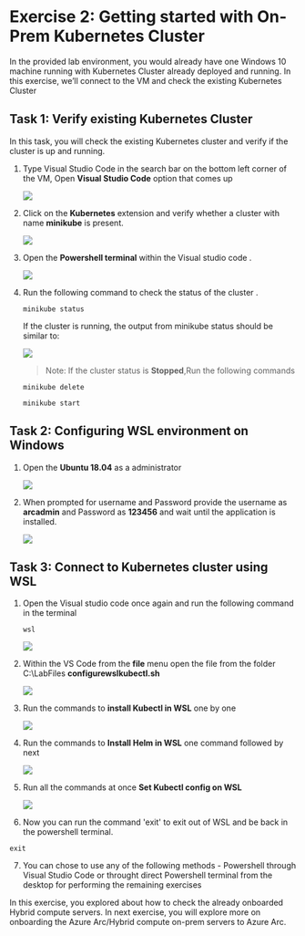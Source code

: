 # Exercise 2: Getting started with On-Prem Kubernetes Cluster
In the provided lab environment, you would already have one Windows 10 machine running with Kubernetes Cluster already deployed and running. In this exercise, we’ll connect to the VM and check the existing Kubernetes Cluster

## Task 1: Verify existing Kubernetes Cluster
In this task, you will check the existing Kubernetes cluster and verify if the cluster is up and running. 

1. Type Visual Studio Code in the search bar on the bottom left corner of the VM, Open **Visual Studio Code** option that comes up

   ![](./images/arc-01.png) 

2. Click on the **Kubernetes** extension and verify whether a cluster with name **minikube** is present.
   
   ![](./images/arc-02.png) 
   
3. Open the **Powershell terminal** within the Visual studio code .
    
   ![](./images/arc-03.png) 

4. Run the following command to check the status of the cluster .
   
   ```
   minikube status
   ```
   If the cluster is running, the output from minikube status should be similar to:
   
   ![](./images/arc-04.png) 
   
   >Note: If the cluster status is **Stopped**,Run the following commands
   
   ```
   minikube delete
   ```
   
   ```
   minikube start
   ```
## Task 2: Configuring WSL environment on Windows
   
 1. Open the **Ubuntu 18.04** as a administrator
   
    ![](./images/arc-05.png)  
    
 2. When prompted for username and Password provide the username as **arcadmin** and Password as **123456** and wait until the application is installed.
 
    ![](./images/arc-06.png) 
  
## Task 3: Connect to Kubernetes cluster using WSL

1. Open the Visual studio code once again and run the following command in the terminal
   
   ```
   wsl
   ```
   ![](./images/arc-07.png) 
 
2. Within the VS Code from the **file** menu open the file from the folder C:\LabFiles **configurewslkubectl.sh**
  
    ![](./images/arc-08.png)
    
3. Run the commands to **install Kubectl in WSL** one by one
   
    ![](./images/arc-16.png)

4. Run the commands to **Install Helm in WSL** one command followed by next
 
   ![](./images/arc-17.png)
 
5. Run all the commands at once **Set Kubectl config on WSL**
 
   ![](./images/arc-15.png)
   
 6. Now you can run the command 'exit' to exit out of WSL and be back in the powershell terminal.
 
   ```
   exit
   ```
 
 7. You can chose to use any of the following methods -  Powershell through Visual Studio Code or throught direct Powershell terminal from the desktop for performing the remaining exercises

In this exercise, you explored about how to check the already onboarded Hybrid compute servers. In next exercise, you will explore more on onboarding the Azure Arc/Hybrid compute on-prem servers to Azure Arc.
